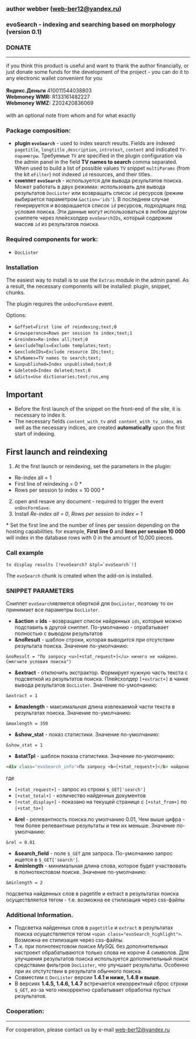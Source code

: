 ### author webber (web-ber12@yandex.ru)

### evoSearch - indexing and searching based on morphology (version 0.1)

### DONATE
---------
if you think this product is useful and want to thank the author financially,
or just donate some funds for the development of the project -
you can do it to any electronic wallet convenient for you<br><br>
<strong>Яндекс.Деньги</strong> 410011544038803<br>
<strong>Webmoney WMR:</strong> R133161482227<br>
<strong>Webmoney WMZ:</strong> Z202420836069<br><br>
with an optional note from whom and for what exactly


### Package composition:
- **plugin `evoSearch`** - used to index search results. Fields are indexed `pagetitle`, `longtitle` ,`description`, `introtext`, `content` and indicated `TV-параметры`. Требуемые `TV` are specified in the plugin configuration via the admin panel in the field **TV names to search** comma separated. When used to build a list of possible values `TV` snippet `multiParams` (from the kit `eFilter`) not indexed `id` resources, and their titles.
- **сниппет `evoSearch`** - используется для вывода результатов поиска. Может работать в двух режимах: использовать для вывода результатов `DocLister` или возвращать список `id` ресурсов (режим выбирается параметром `&action='ids'`). В последнем случае генерируется и возвращается список `id` ресурсов, подходящих под условия поиска. Эти данные могут использоваться в любом другом сниппете через плейсхолдер `evoSearchIDs`, который содержим массив `id` из результатов поиска.


### Required components for work:
* `DocLister`

### Installation
The easiest way to install is to use the `Extras` module in the admin panel.
As a result, the necessary components will be installed: plugin, snippet, chunks.

The plugin requires the `onDocFormSave` event.

Options:
* `&offset=First line of reindexing;text;0`
* `&rowsperonce=Rows per session to index;text;1`
* `&reindex=Re-index all;text;0`
* `&excludeTmpls=Exclude templates;text;`
* `&excludeIDs=Exclude resource IDs;text;`
* `&TvNames=TV names to search;text;`
* `&unpublished=Index unpublished;text;0`
* `&deleted=Index deleted;text;0`
* `&dicts=Use dictionaries;text;rus,eng`

 ## Important
 * Before the first launch of the snippet on the front-end of the site, it is necessary to index it.
 * The necessary fields `content_with_tv` and` content_with_tv_index`, as well as the necessary indices, are created **automatically** upon the first start of indexing.
 
## First launch and reindexing

1. At the first launch or reindexing, set the parameters in the plugin:
* Re-index all = 1
* First line of reindexing = 0 *
* Rows per session to index = 10 000 *
2. open and resave any document - required to trigger the event `onDocFormSave`.
3. Install *Re-index all = 0*, *Rows per session to index = 1* 

\* Set the first line and the number of lines per session depending on the hosting capabilities.
for example, **First line 0** and **lines per session 10 000** will index in the database rows with 0 in the amount of 10,000 pieces.

### Call example
    to display results [!evoSearch? &tpl=`evoSearch`!]
The `evoSearch` chunk is created when the add-on is installed.

### SNIPPET PARAMETERS
Сниппет `evoSearch`является оберткой для `DocLister`, поэтому то он принимает все параметры `DocLister`.
 + **&action = ids** - возвращает список найденных `ids`, которые можно подставить в другой сниппет. По-умолчанию - отрабатывает полностью с выводом результатов
 + **&noResult** - шаблон строки, которая выводится при отсутствии результата поиска. Значение по-умолчанию:
 ```
 &noResult = "По запросу <u>[+stat_request+]</u> ничего не найдено. Смягчите условия поиска")
 ```
 + **&extract** - отключить экстрактор. Формирует нужную часть текста с подсветкой из результатов поиска. Плейсхолдер `[+extract+]` в чанке вывода результатов `DocLister`. Значение по-умолчанию:
  ```
 &extract = 1
 ```
 + **&maxlength** - максимальная длина извлекаемой части текста в результатах поиска. Значение по-умолчанию:
 ```
 &maxlength = 350
 ```
 + **&show_stat** - показ статистики. Значение по-умолчанию:
 ```
 &show_stat = 1
 ```
 + **&statTpl** - шаблон показа статистики. Значение по-умолчанию:
 ```html
<div class="evoSearch_info">По запросу <b>[+stat_request+]</b> найдено всего <b>[+stat_total+]</b>. Показано <b>[+stat_display+]</b>, c [+stat_from+] по [+stat_to+]</div>
```
где
* `[+stat_request+]` - запрос из строки `$_GET['search']`
* `[+stat_total+]` - количество найденных документов
* `[+stat_display+]` - показано на текущей странице с `[+stat_from+]` по `[+stat_to+]`

 + **&rel** - релевантность поиска.по умолчанию 0.01, Чем выше цифра - тем более релевантные результаты и тем их меньше. Значение по-умолчанию:
 ```
 &rel = 0.01
 ```
 + **&search_field** - поле `$_GET` для запроса. По-умолчанию запрос ищется в `$_GET['search']`.
 + **&minlength** - минимальная длина слова, которое будет участвовать в полнотекстовом поиске. Значение по-умолчанию:
  ```
 &minlength = 2
 ```

подсветка найденных слов в pagetitle и extract в результатах поиска осуществляется тегом <span class="evoSearch_highlight"> - т.е. возможна ее стилизация через css-файлы
 
### Additional Information.
* Подсветка найденных слов в `pagetitle` и `extract` в результатах поиска осуществляется тегом `<span class="evoSearch_highlight">`. Возможна ее стилизация через css-файлы.
* Т.к. при полнотекстовом поиске *MySQL* без дополнительных настроект обрабатываются только слова не короче 4 символов. Для улучшения результатов поиска используется дополнительный поиск средствами фильтров `DocLister`, что улучшает результаты. Особенно при их отстутствии в результате обычного поиска.
* Совместим с `DocLister` версии **1.4.1 и ниже, 1.4.8 и выше**.
* В версиях **1.4.5, 1.4.6, 1.4.7** встречается некорректный сброс строки `$_GET`, из-за чего некорректно срабатывает обработка пустых результатов.

### Cooperation:
---------
For cooperation, please contact us by e-mail web-ber12@yandex.ru
